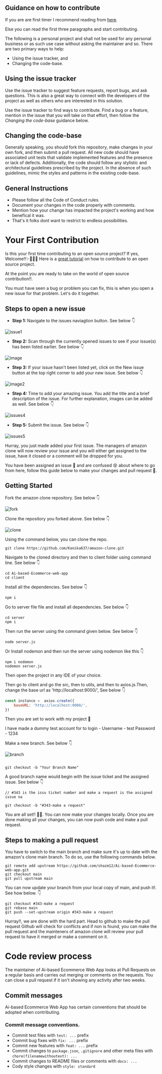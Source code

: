 ## Guidance on how to contribute

If you are are first timer I recommend reading from [here](#your-first-contribution).

Else you can read the first three paragraphs and start contributing.

The following is a personal project and shall not be used for any personal business or as such
use case without asking the maintainer and so.
There are two primary ways to help:
 - Using the issue tracker, and
 - Changing the code-base.

## Using the issue tracker

Use the issue tracker to suggest feature requests, report bugs, and ask questions.
This is also a great way to connect with the developers of the project as well
as others who are interested in this solution.

Use the issue tracker to find ways to contribute. Find a bug or a feature, mention in
the issue that you will take on that effort, then follow the _Changing the code-base_
guidance below.

## Changing the code-base
Generally speaking, you should fork this repository, make changes in your own fork, and then submit a pull request.
All new code should have associated unit tests that validate implemented features and the presence or lack of defects.
Additionally, the code should follow any stylistic and architectural guidelines prescribed by the project. 
In the absence of such guidelines, mimic the styles and patterns in the existing code-base.


## General Instructions

- Please follow all the Code of Conduct rules.
- Document your changes in the code properly with comments.
- Mention how your change has impacted the project's working and how benefical it was.
- That's it folks dont want to restrict to endless possibilities.

# Your First Contribution

Is this your first time contributing to an open source project? If yes, Welcome!!✨🎉💃🏾 Here is a [great tutorial](https://app.egghead.io/playlists/how-to-contribute-to-an-open-source-project-on-github) on how to contribute to an open source project.

At the point you are ready to take on the world of open source contribution!!.

You must have seen a bug or problem you can fix, this is when you open a new issue for that problem. Let's do it together.

## Steps to open a new issue

- **Step 1:** Navigate to the issues naviagtion button. See below 👇

![issue1](https://user-images.githubusercontent.com/64892076/193137011-1aa60920-4b2c-491e-994e-34940e9dbe6c.png)

- **Step 2:** Scan through the currently opened issues to see if your issue(s) has been listed earlier. See below 👇

![image](https://user-images.githubusercontent.com/64892076/193137122-601202a5-6d81-47ab-b02a-a546deba4746.png)

- **Step 3:** If your issue hasn't been listed yet, click on the New issue button at the top right corner to add your new issue. See below 👇

![image2](https://user-images.githubusercontent.com/64892076/193137251-7151b83f-ada7-47d3-ad95-25d42264bf79.png)

- **Step 4:** Time to add your amazing issue. You add the title and a brief description of the issue. For further explanation, images can be added as well. See below 👇

![issues4](https://user-images.githubusercontent.com/63567230/186288817-9c257618-005b-4ced-993b-318f51121137.JPG)

- **Step 5:** Submit the issue. See below 👇

![issues5](https://user-images.githubusercontent.com/63567230/186289012-575123a1-68a7-4fcd-a71a-9051a8ca11ff.JPG)


Hurray, you just made added your first issue. The managers of amazon clone will now review your issue and you will either get assigned to the issue, have it closed or a comment will be dropped for you.

You have been assigned an issue 🥂 and are confused 😵 about where to go from here, follow this guide below to make your changes and pull request 🍾.

## Getting Started

Fork the amazon clone repository. See below 👇

![fork](https://user-images.githubusercontent.com/64892076/193138056-aabdefb3-92ed-49d0-a4d7-9f99c0de3ccf.png)

Clone the repository you forked above. See below 👇

![clone](https://user-images.githubusercontent.com/64892076/193138197-dc7a3298-08e2-40b7-922d-42b7b69f432b.png)

Using the command below, you can clone the repo.

```
git clone https://github.com/Kanika637/amazon-clone.git
```

Navigate to the cloned directory and then to client folder  using command line. See below 👇

```
cd Ai-based-Ecommerce-web-app
cd client
```

Install all the dependencies. See below 👇

```
npm i
```

Go to server file file and install all dependencies. See below 👇
```
cd server
npm i 
```
Then run the server using the command given below. See below 👇

```
node server.js
```
Or
Install nodemon and then run the server using nodemon like this 👇
```
npm i nodemon
nodemon server.js
```

Then open the project in any IDE of your choice.

Then go to client and go the src, then to utils, and then to axios.js.Then, change the base url as 'http://localhost:9000/', See below 👇 
```js
const instance =  axios.create({
    baseURL: 'http://localhost:9000/',
})
```

Then you are set to work with my project 🎉


I have made a dummy test account for to login - 
Username - test
Password  - 1234


Make a new branch. See below 👇

![branch](https://user-images.githubusercontent.com/63567230/186289255-21b7b9c5-49f8-458a-a941-f558b8744dd0.JPG)

```

git checkout -b "Your Branch Name"
```

A good branch name would begin with the issue ticket and the assigned issue. See below 👇

```
// #343 is the issu ticket number and make a request is the assigned issue na

git checkout -b "#343-make a request"
```

You are all set!! 🍾🎉. You can now make your changes locally. Once you are done making all your changes, you can now push code and make a pull request.

## Steps to making a pull request

You have to switch to the main branch and make sure it's up to date with the amazon's clone main branch. To do so, use the following commands below.

```
git remote add upstream https://github.com/shazm12/Ai-based-Ecommerce-web-app.git
git checkout main
git pull upstream main
```

You can now update your branch from your local copy of main, and push it!. See how below. 👇

```
git checkout #343-make a request
git rebase main
git push --set-upstream origin #343-make a request
```

Hurray!!, we are done with the hard part. Head to github to make the pull request Github will check for conflicts and if non is found, you can make the pull request and the mainteners of amazon clone will review your pull request to have it merged or make a comment on it.

# Code review process

The maintainer of Ai-based Ecommerce Web App looks at Pull Requests on a regular basis and carries out merging or comments on the requests. You can close a pull request if it isn't showing any activity after two weeks.

## Commit messages 

Ai-based Ecommerce Web App has certain conventions that should be adopted when contributing.

### Commit message conventions.

- Commit test files with `test: ...` prefix
- Commit bug fixes with `fix: ...` prefix
- Commit new features with `feat: ...` prefix
- Commit changes to `package.json`, `.gitignore` and other meta files with `chore(filenamewithoutext): ...`
- Commit changes to README files or comments with `docs: ...`
- Cody style changes with `style: standard`
